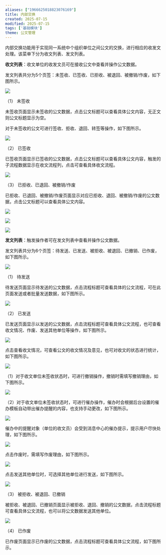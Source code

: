 ```yaml
---
aliases: ["1966625018823076169"]
title: 内部交换
created: 2025-07-15
modified: 2025-07-15
tags: ['基础模块']
theme: 公文管理
---
```


内部交换功能用于实现同一系统中个组织单位之间公文的交换，进行相应的收发文处理。该菜单下分为收文列表、发文列表。

**收文列表**：收文单位的收发文员可在接收公文中查看并操作公文数据。

发文列表共分为5个页签：未签收、已签收、已拒收、被退回、被撤销/作废，如下图所示。

![](https://myhelpdoc.oss-cn-heyuan.aliyuncs.com/mdimages/5cc16342a946af2db11ba446e30c0463.jpg)

（1） 未签收

未签收页面显示未签收的公文数据，点击公文标题可以查看具体公文内容，无正文则公文标题显示为空。

对于未签收的公文可进行签收、拒收、退回、转签等操作，如下图所示。

![](https://myhelpdoc.oss-cn-heyuan.aliyuncs.com/mdimages/6460748c7e845ab64690d5e4b6262dda.jpg)

（2） 已签收

已签收页面显示已签收的公文数据，点击公文标题可以查看具体公文内容，触发的子流程数据显示在收文流程列，点击可查看具体收文流程。

![](https://myhelpdoc.oss-cn-heyuan.aliyuncs.com/mdimages/4b6c39e7e9897a6a646015d436392d45.jpg)

（3） 已拒收、已退回、被撤销/作废

已拒收、已退回、被撤销/作废页面显示对应已拒收、退回、被撤销/作废的公文数据，点击公文标题可以查看具体公文内容。

![](https://myhelpdoc.oss-cn-heyuan.aliyuncs.com/mdimages/ff9618b9cd7dc0cff4f34153eebc99ff.jpg)

![](https://myhelpdoc.oss-cn-heyuan.aliyuncs.com/mdimages/62511f6380d8203fe28517ea3a54aae6.jpg)

![](https://myhelpdoc.oss-cn-heyuan.aliyuncs.com/mdimages/b61dafe3a2b2694c819ffeb83024c761.jpg)

**发文列表**：触发操作者可在发文列表中查看并操作公文数据。

发文列表共分为6个页签：待发送、已发送、被拒收、被退回、已撤销、已作废，如下图所示。

![](https://myhelpdoc.oss-cn-heyuan.aliyuncs.com/mdimages/d26893a2350ee78fb99ed876b8710b69.jpg)

（1） 待发送

待发送页面显示待发送的公文数据，点击流程标题可查看具体的公文流程，可在此页面发送或者批量发送数据，如下图所示。

![](https://myhelpdoc.oss-cn-heyuan.aliyuncs.com/mdimages/509625f912f1ed5e415870f9198c7b04.jpg)

（2） 已发送

已发送页面显示以发送的公文数据，点击流程标题可查看具体公文流程，也可查看收文情况、作废、发送其他单位等操作，如下图所示。

![](https://myhelpdoc.oss-cn-heyuan.aliyuncs.com/mdimages/c6657512a02d6f5b0105c2594cad3d4d.jpg)

点击查看收文情况，可查看公文的收文情况及意见，也可对收文的状态进行统计，如下图所示。

![](https://myhelpdoc.oss-cn-heyuan.aliyuncs.com/mdimages/b180bcfc5bfce6727f54fadea1493c09.jpg)

（1）对于收文单位未签收状态时，可进行撤销操作，撤销时需填写撤销理由，如下图所示。

![](https://myhelpdoc.oss-cn-heyuan.aliyuncs.com/mdimages/c13b969d916f391b5df05f5a3de3456c.jpg)

（2）对于收文单位未签收状态时，可进行催办操作，催办时会根据后台设置的催办模板自动带出催办提醒的内容，也支持手动更改，如下图所示。

![](https://myhelpdoc.oss-cn-heyuan.aliyuncs.com/mdimages/660ab21de1841afee2f208a7593d7e2c.jpg)

催办中的提醒对象（单位的收文员）会受到消息中心的催办提示，提示用户尽快处理，如下图所示。

![](https://myhelpdoc.oss-cn-heyuan.aliyuncs.com/mdimages/ab0cf3988dbcdc0db591570d8950a7bd.jpg)

点击作废时，需填写作废理由，如下图所示。

![](https://myhelpdoc.oss-cn-heyuan.aliyuncs.com/mdimages/ca3be4e2ad0e4b32f3cdd2d109f0b6ab.jpg)

点击发送其他单位时，可选择其他单位进行发送，如下图所示。

![](https://myhelpdoc.oss-cn-heyuan.aliyuncs.com/mdimages/cecf23d025c3faed4c7d2f6247098c31.jpg)

（3） 被拒收、被退回、已撤销

被拒收、被退回、已撤销页面显示被拒收、退回、撤销的公文数据，点击流程标题可查看具体公文流程，也可以将公文数据发送其他单位。

![](https://myhelpdoc.oss-cn-heyuan.aliyuncs.com/mdimages/14d954676931871897437c12dab8e755.jpg)

（4） 已作废

已作废页面显示已作废的公文数据，点击流程标题可查看具体公文流程，如下图所示。

